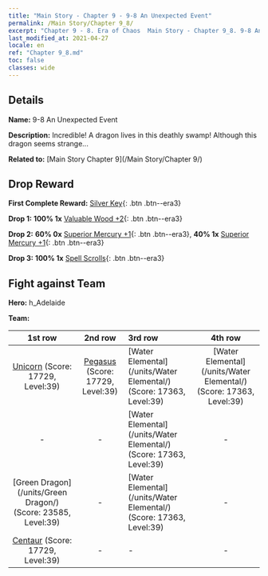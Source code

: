 ```yaml
---
title: "Main Story - Chapter 9 - 9-8 An Unexpected Event"
permalink: /Main Story/Chapter 9_8/
excerpt: "Chapter 9 - 8. Era of Chaos  Main Story - Chapter 9_8. 9-8 An Unexpected Event"
last_modified_at: 2021-04-27
locale: en
ref: "Chapter 9_8.md"
toc: false
classes: wide
---
```


## Details

 **Name:** 9-8 An Unexpected Event

 **Description:** Incredible! A dragon lives in this deathly swamp! Although this dragon seems strange...

 **Related to:** [Main Story Chapter 9](/Main Story/Chapter 9/)

## Drop Reward

 **First Complete Reward:** [Silver Key](/Items/con_693/){: .btn .btn--era3}

 **Drop 1:** **100% 1x** [Valuable Wood +2](/Items/mat_27/){: .btn .btn--era3}

 **Drop 2:** **60% 0x** [Superior Mercury +1](/Items/mat_21/){: .btn .btn--era3}, **40% 1x** [Superior Mercury +1](/Items/mat_21/){: .btn .btn--era3}

 **Drop 3:** **100% 1x** [Spell Scrolls](/Items/con_694/){: .btn .btn--era3}


## Fight against Team
 **Hero:** h_Adelaide

 **Team:**


  | 1st row | 2nd row | 3rd row | 4th row |
  |:----:|:----:|:----|:----:|
  | [Unicorn](/units/Unicorn/) (Score: 17729, Level:39)  | [Pegasus](/units/Pegasus/) (Score: 17729, Level:39)  | [Water Elemental](/units/Water Elemental/) (Score: 17363, Level:39)  | [Water Elemental](/units/Water Elemental/) (Score: 17363, Level:39)  |
  | - | - | [Water Elemental](/units/Water Elemental/) (Score: 17363, Level:39)  | - |
  | [Green Dragon](/units/Green Dragon/) (Score: 23585, Level:39)  | - | [Water Elemental](/units/Water Elemental/) (Score: 17363, Level:39)  | - |
  | [Centaur](/units/Centaur/) (Score: 17729, Level:39)  | - | - | - |


